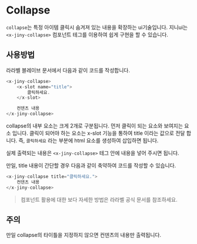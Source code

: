 # Collapse
`collapse`는 특정 아이템 클릭시 숨겨져 있는 내용을 확장하는 ui기술입니다.
지니ui는 `<x-jiny-collapse>` 컴포넌트 테그를 이용하여 쉽게 구현을 할 수 있습니다.

## 사용방법
라라벨 블레이브 문서에서 다음과 같이 코드를 작성합니다.

```php
<x-jiny-collapse>
    <x-slot name="title">
        클릭하세요.
    </x-slot>

    컨덴츠 내용
</x-jiny-collapse>
```

collapse의 내부 요소는 크게 2개로 구분됩니다. 먼저 클릭이 되는 요소와 보여지는 요소 입니다.
클릭이 되어야 하는 요소는 x-slot 기능을 통하여 title 이라는 값으로 전달 합니다.
즉, `클릭하세요` 라는 부분에 html 요소를 생성하여 삽입하면 됩니다.

실제 출력되는 내용은 `<x-jiny-collapse>` 테그 안에 내용을 넣어 주시면 됩니다.

만일, title 내용이 간단할 경우 다음과 같이 축약하여 코드를 작성할 수 있습니다.
```php
<x-jiny-collapse title="클릭하세요.">
    컨덴츠 내용
</x-jiny-collapse>
```

> 컴포넌트 활용에 대한 보다 자세한 방법은 라라벨 공식 문서를 참조하세요.


## 주의
만일 collapse의 타이틀을 지정하지 않으면 컨덴츠의 내용만 출력됩니다.
